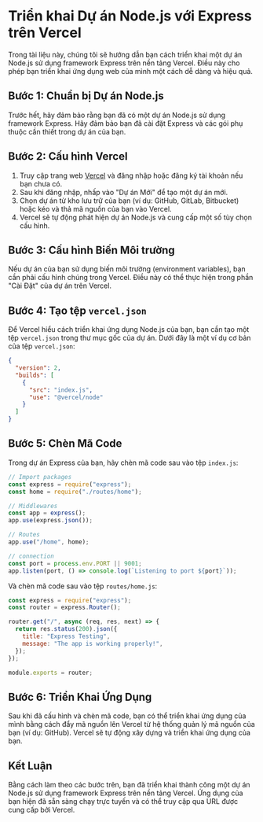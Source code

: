 # Triển khai Dự án Node.js với Express trên Vercel

Trong tài liệu này, chúng tôi sẽ hướng dẫn bạn cách triển khai một dự án Node.js sử dụng framework Express trên nền tảng Vercel. Điều này cho phép bạn triển khai ứng dụng web của mình một cách dễ dàng và hiệu quả.

## Bước 1: Chuẩn bị Dự án Node.js

Trước hết, hãy đảm bảo rằng bạn đã có một dự án Node.js sử dụng framework Express. Hãy đảm bảo bạn đã cài đặt Express và các gói phụ thuộc cần thiết trong dự án của bạn.

## Bước 2: Cấu hình Vercel

1. Truy cập trang web [Vercel](https://vercel.com/) và đăng nhập hoặc đăng ký tài khoản nếu bạn chưa có.
2. Sau khi đăng nhập, nhấp vào "Dự án Mới" để tạo một dự án mới.
3. Chọn dự án từ kho lưu trữ của bạn (ví dụ: GitHub, GitLab, Bitbucket) hoặc kéo và thả mã nguồn của bạn vào Vercel.
4. Vercel sẽ tự động phát hiện dự án Node.js và cung cấp một số tùy chọn cấu hình.

## Bước 3: Cấu hình Biến Môi trường

Nếu dự án của bạn sử dụng biến môi trường (environment variables), bạn cần phải cấu hình chúng trong Vercel. Điều này có thể thực hiện trong phần "Cài Đặt" của dự án trên Vercel.

## Bước 4: Tạo tệp `vercel.json`

Để Vercel hiểu cách triển khai ứng dụng Node.js của bạn, bạn cần tạo một tệp `vercel.json` trong thư mục gốc của dự án. Dưới đây là một ví dụ cơ bản của tệp `vercel.json`:

```json
{
  "version": 2,
  "builds": [
    {
      "src": "index.js",
      "use": "@vercel/node"
    }
  ]
}
```

## Bước 5: Chèn Mã Code

Trong dự án Express của bạn, hãy chèn mã code sau vào tệp `index.js`:

```js
// Import packages
const express = require("express");
const home = require("./routes/home");

// Middlewares
const app = express();
app.use(express.json());

// Routes
app.use("/home", home);

// connection
const port = process.env.PORT || 9001;
app.listen(port, () => console.log(`Listening to port ${port}`));
```

Và chèn mã code sau vào tệp `routes/home.js`:

```js
const express = require("express");
const router = express.Router();

router.get("/", async (req, res, next) => {
  return res.status(200).json({
    title: "Express Testing",
    message: "The app is working properly!",
  });
});

module.exports = router;
```

## Bước 6: Triển Khai Ứng Dụng

Sau khi đã cấu hình và chèn mã code, bạn có thể triển khai ứng dụng của mình bằng cách đẩy mã nguồn lên Vercel từ hệ thống quản lý mã nguồn của bạn (ví dụ: GitHub). Vercel sẽ tự động xây dựng và triển khai ứng dụng của bạn.

## Kết Luận

Bằng cách làm theo các bước trên, bạn đã triển khai thành công một dự án Node.js sử dụng framework Express trên nền tảng Vercel. Ứng dụng của bạn hiện đã sẵn sàng chạy trực tuyến và có thể truy cập qua URL được cung cấp bởi Vercel.
